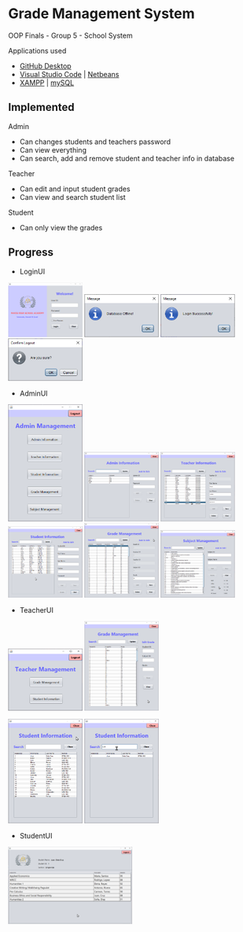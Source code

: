 # Grade Management System

OOP Finals - Group 5 - School System

Applications used
- [GitHub Desktop](https://desktop.github.com/)
- [Visual Studio Code](https://code.visualstudio.com/download) | [Netbeans](https://netbeans.apache.org/front/main/download/nb20/)
- [XAMPP](https://www.apachefriends.org/download.html) | [mySQL](https://dev.mysql.com/downloads/installer/)
  
## Implemented

Admin 
- Can changes students and teachers password
- Can view everything
- Can search, add and remove student and teacher info in database

Teacher
- Can edit and input student grades
- Can view and search student list

Student
- Can only view the grades

## Progress
- LoginUI

<img src="https://raw.githubusercontent.com/DDR3/School-System/main/Screenshots/LoginUI.2.png" width="30%"></img>  <img src="https://raw.githubusercontent.com/DDR3/School-System/main/Screenshots/Database Offline.png" width="30%"></img> <img src="https://raw.githubusercontent.com/DDR3/School-System/main/Screenshots/Login Successfully.png" width="30%"></img> <img src="https://raw.githubusercontent.com/DDR3/School-System/main/Screenshots/logout.png" width="30%">

- AdminUI

<img src="https://raw.githubusercontent.com/DDR3/School-System/main/Screenshots/adminManage.png" width="30%"></img> <img src="https://raw.githubusercontent.com/DDR3/School-System/main/Screenshots/adminInfo.png" width="30%"></img> <img src="https://raw.githubusercontent.com/DDR3/School-System/main/Screenshots/teacherInfo.png" width="30%"></img> <img src="https://raw.githubusercontent.com/DDR3/School-System/main/Screenshots/mq3uwsOyhg.png" width="30%"></img> <img src="https://raw.githubusercontent.com/DDR3/School-System/main/Screenshots/grade.png" width="30%"></img> <img src="https://raw.githubusercontent.com/DDR3/School-System/main/Screenshots/subject.png" width="30%"></img>

- TeacherUI

<img src="https://raw.githubusercontent.com/DDR3/School-System/main/Screenshots/teacherManage.png" width="30%"></img> <img src="https://raw.githubusercontent.com/DDR3/School-System/main/Screenshots/teacherGrade.png" width="30%"></img> 

<img src="https://raw.githubusercontent.com/DDR3/School-System/main/Screenshots/searchStudent.png" width="30%"></img> <img src="https://raw.githubusercontent.com/DDR3/School-System/main/Screenshots/search.png" width="30%"></img> 

- StudentUI

<img src="https://raw.githubusercontent.com/DDR3/School-System/main/Screenshots/student.png" width="50%"></img> 
